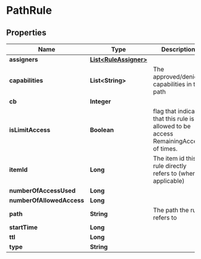 

# PathRule


## Properties

| Name | Type | Description | Notes |
|------------ | ------------- | ------------- | -------------|
|**assigners** | [**List&lt;RuleAssigner&gt;**](RuleAssigner.md) |  |  [optional] |
|**capabilities** | **List&lt;String&gt;** | The approved/denied capabilities in the path |  [optional] |
|**cb** | **Integer** |  |  [optional] |
|**isLimitAccess** | **Boolean** | flag that indicate that this rule is allowed to be access RemainingAccess of times. |  [optional] |
|**itemId** | **Long** | The item id this rule directly refers to (when applicable) |  [optional] |
|**numberOfAccessUsed** | **Long** |  |  [optional] |
|**numberOfAllowedAccess** | **Long** |  |  [optional] |
|**path** | **String** | The path the rule refers to |  [optional] |
|**startTime** | **Long** |  |  [optional] |
|**ttl** | **Long** |  |  [optional] |
|**type** | **String** |  |  [optional] |



